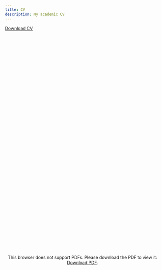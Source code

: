 ```yaml
---
title: CV
description: My academic CV
---
```


<a href="../CV.pdf" download>Download CV</a>
<p align="center">
    <object data="../CV.pdf#toolbar=0&navpanes=0&scrollbar=0" type="application/pdf" width="700px" height="700px">
    <embed src="../CV.pdf#toolbar=0&navpanes=0&scrollbar=0" width="700px" height="700px">
        <p>This browser does not support PDFs. Please download the PDF to view it: <a href="../CV.pdf">Download PDF</a>.</p>
    </embed>
    </object>
</p>
